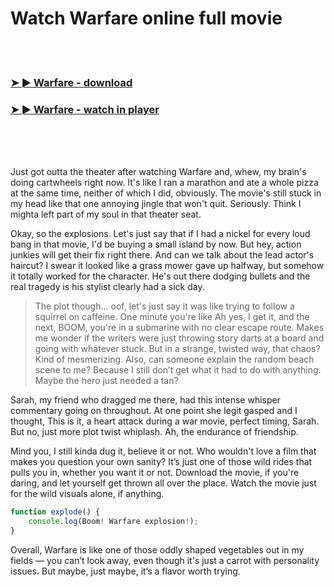 <h1>Watch Warfare online full movie</h1>


<br><br>

<h3><a href="https://Cindys-moghwilinmo1981.github.io/abhlilesux/">➤ ► Warfare - download</a></h3> 
<h3><a href="https://Cindys-moghwilinmo1981.github.io/abhlilesux/">➤ ► Warfare - watch in player</a></h3>


<br><br><br>


Just got outta the theater after watching Warfare and, whew, my brain's doing cartwheels right now. It's like I ran a marathon and ate a whole pizza at the same time, neither of which I did, obviously. The movie's still stuck in my head like that one annoying jingle that won't quit. Seriously. Think I mighta left part of my soul in that theater seat.

Okay, so the explosions. Let's just say that if I had a nickel for every loud bang in that movie, I'd be buying a small island by now. But hey, action junkies will get their fix right there. And can we talk about the lead actor's haircut? I swear it looked like a grass mower gave up halfway, but somehow it totally worked for the character. He's out there dodging bullets and the real tragedy is his stylist clearly had a sick day.

> The plot though... oof, let's just say it was like trying to follow a squirrel on caffeine. One minute you're like Ah yes, I get it, and the next, BOOM, you're in a submarine with no clear escape route. Makes me wonder if the writers were just throwing story darts at a board and going with whatever stuck. But in a strange, twisted way, that chaos? Kind of mesmerizing. Also, can someone explain the random beach scene to me? Because I still don’t get what it had to do with anything. Maybe the hero just needed a tan?

Sarah, my friend who dragged me there, had this intense whisper commentary going on throughout. At one point she legit gasped and I thought, This is it, a heart attack during a war movie, perfect timing, Sarah. But no, just more plot twist whiplash. Ah, the endurance of friendship.

Mind you, I still kinda dug it, believe it or not. Who wouldn't love a film that makes you question your own sanity? It’s just one of those wild rides that pulls you in, whether you want it or not. Download the movie, if you're daring, and let yourself get thrown all over the place. Watch the movie just for the wild visuals alone, if anything.

```javascript
function explode() {
    console.log(Boom! Warfare explosion!);
}
```

Overall, Warfare is like one of those oddly shaped vegetables out in my fields — you can’t look away, even though it's just a carrot with personality issues. But maybe, just maybe, it’s a flavor worth trying.
